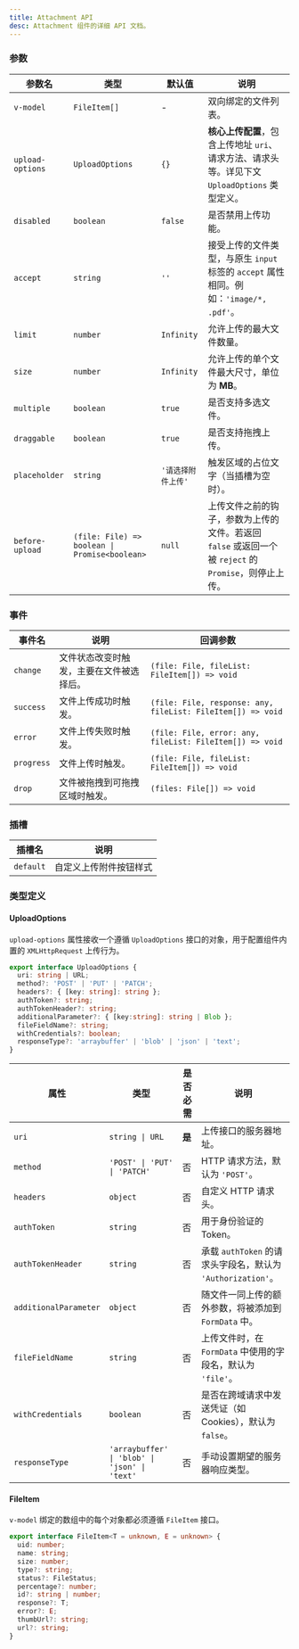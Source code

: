 ```yaml
---
title: Attachment API
desc: Attachment 组件的详细 API 文档。
---
```


### 参数

| 参数名 | 类型 | 默认值 | 说明 |
| --- | --- | --- | --- |
| `v-model` | `FileItem[]` | - | 双向绑定的文件列表。 |
| `upload-options` | `UploadOptions` | `{}` | **核心上传配置**，包含上传地址 `uri`、请求方法、请求头等。详见下文 `UploadOptions` 类型定义。 |
| `disabled` | `boolean` | `false` | 是否禁用上传功能。 |
| `accept` | `string` | `''` | 接受上传的文件类型，与原生 `input` 标签的 `accept` 属性相同。例如：`'image/*, .pdf'`。 |
| `limit` | `number` | `Infinity` | 允许上传的最大文件数量。 |
| `size` | `number` | `Infinity` | 允许上传的单个文件最大尺寸，单位为 **MB**。 |
| `multiple` | `boolean` | `true` | 是否支持多选文件。 |
| `draggable` | `boolean` | `true` | 是否支持拖拽上传。 |
| `placeholder` | `string` | `'请选择附件上传'` | 触发区域的占位文字（当插槽为空时）。 |
| `before-upload` | `(file: File) => boolean \| Promise<boolean>` | `null` | 上传文件之前的钩子，参数为上传的文件。若返回 `false` 或返回一个被 `reject` 的 `Promise`，则停止上传。 |

### 事件

| 事件名 | 说明 | 回调参数 |
| --- | --- | --- |
| `change` | 文件状态改变时触发，主要在文件被选择后。 | `(file: File, fileList: FileItem[]) => void` |
| `success` | 文件上传成功时触发。 | `(file: File, response: any, fileList: FileItem[]) => void` |
| `error` | 文件上传失败时触发。 | `(file: File, error: any, fileList: FileItem[]) => void` |
| `progress` | 文件上传时触发。 | `(file: File, fileList: FileItem[]) => void` |
| `drop` | 文件被拖拽到可拖拽区域时触发。 | `(files: File[]) => void` |

### 插槽
| 插槽名 | 说明 |
| --- | --- |
| `default` | 自定义上传附件按钮样式 |

### 类型定义

#### UploadOptions

`upload-options` 属性接收一个遵循 `UploadOptions` 接口的对象，用于配置组件内置的 `XMLHttpRequest` 上传行为。

```ts
export interface UploadOptions {
  uri: string | URL;
  method?: 'POST' | 'PUT' | 'PATCH';
  headers?: { [key: string]: string };
  authToken?: string;
  authTokenHeader?: string;
  additionalParameter?: { [key:string]: string | Blob };
  fileFieldName?: string;
  withCredentials?: boolean;
  responseType?: 'arraybuffer' | 'blob' | 'json' | 'text';
}
```

| 属性 | 类型 | 是否必需 | 说明 |
| --- | --- | --- | --- |
| `uri` | `string \| URL` | **是** | 上传接口的服务器地址。 |
| `method` | `'POST' \| 'PUT' \| 'PATCH'` | 否 | HTTP 请求方法，默认为 `'POST'`。 |
| `headers` | `object` | 否 | 自定义 HTTP 请求头。 |
| `authToken` | `string` | 否 | 用于身份验证的 Token。 |
| `authTokenHeader` | `string` | 否 | 承载 `authToken` 的请求头字段名，默认为 `'Authorization'`。 |
| `additionalParameter` | `object` | 否 | 随文件一同上传的额外参数，将被添加到 `FormData` 中。 |
| `fileFieldName` | `string` | 否 | 上传文件时，在 `FormData` 中使用的字段名，默认为 `'file'`。 |
| `withCredentials` | `boolean` | 否 | 是否在跨域请求中发送凭证（如 Cookies），默认为 `false`。 |
| `responseType` | `'arraybuffer' \| 'blob' \| 'json' \| 'text'` | 否 | 手动设置期望的服务器响应类型。 |

#### FileItem

`v-model` 绑定的数组中的每个对象都必须遵循 `FileItem` 接口。

```ts
export interface FileItem<T = unknown, E = unknown> {
  uid: number;
  name: string;
  size: number;
  type?: string;
  status?: FileStatus;
  percentage?: number;
  id?: string | number;
  response?: T;
  error?: E;
  thumbUrl?: string;
  url?: string;
}
```

